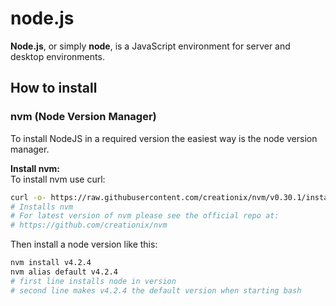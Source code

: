 # node.js
**Node.js**, or simply **node**, is a JavaScript environment for server and desktop environments.

## How to install
### nvm (Node Version Manager)

To install NodeJS in a required version the easiest way is the node version manager.

**Install nvm:**  
To install nvm use curl:

```sh
curl -o- https://raw.githubusercontent.com/creationix/nvm/v0.30.1/install.sh | bash
# Installs nvm
# For latest version of nvm please see the official repo at:
# https://github.com/creationix/nvm
```
Then install a node version like this:

```sh
nvm install v4.2.4
nvm alias default v4.2.4
# first line installs node in version
# second line makes v4.2.4 the default version when starting bash
```
